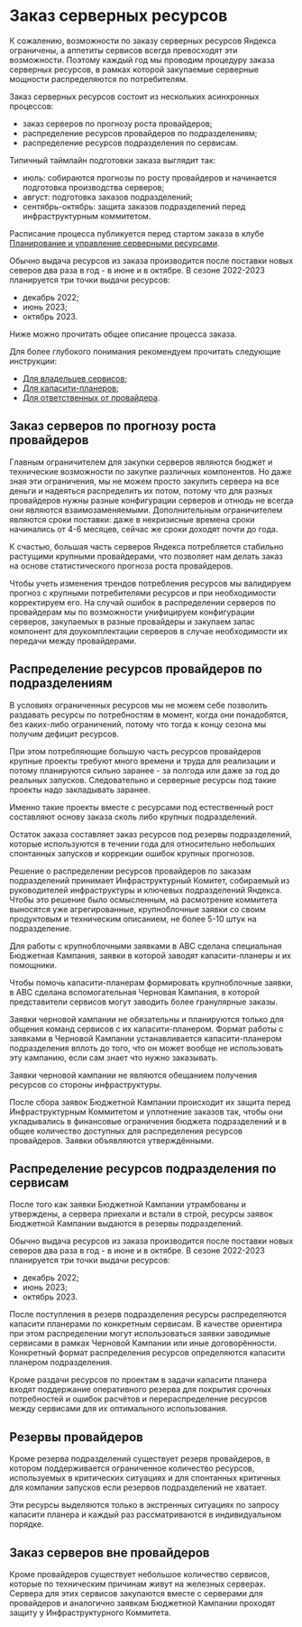 # Заказ серверных ресурсов

К сожалению, возможности по заказу серверных ресурсов Яндекса ограничены, а аппетиты сервисов всегда превосходят эти возможности. Поэтому каждый год мы проводим процедуру заказа серверных ресурсов, в рамках которой закупаемые серверные мощности распределяются по потребителям.

Заказ серверных ресурсов состоит из нескольких асинхронных процессов:
- заказ серверов по прогнозу роста провайдеров;
- распределение ресурсов провайдеров по подразделениям;
- распределение ресурсов подразделения по сервисам.

Типичный таймлайн подготовки заказа выглядит так:
- июль: собираются прогнозы по росту провайдеров и начинается подготовка производства серверов;
- август: подготовка заказов подразделений;
- сентябрь-октябрь: защита заказов подразделений перед инфраструктурным коммитетом.

Расписание процесса публикуется перед стартом заказа в клубе [Планирование и управление серверными ресурсами](https://clubs.at.yandex-team.ru/capacity-planning/241).

Обычно выдача ресурсов из заказа производится после поставки новых северов два раза в год - в июне и в октябре. В сезоне 2022-2023 планируется три точки выдачи ресурсов:
- декабрь 2022;
- июнь 2023;
- октябрь 2023.

Ниже можно прочитать общее описание процесса заказа.

Для более глубокого понимания рекомендуем прочитать следующие инструкции:
- [Для владельцев сервисов](/d/manuals/resource_order);
- [Для капасити-планеров](/d/responsible_for_capacity_planning/resource_order);
- [Для ответственных от провайдера](/d/provider/resource_order).

## Заказ серверов по прогнозу роста провайдеров

Главным ограничителем для закупки серверов являются бюджет и технические возможности по закупке различных компонентов. Но даже зная эти ограничения, мы не можем просто закупить сервера на все деньги и надеяться распределить их потом, потому что для разных провайдеров нужны разные конфигурации серверов и отнюдь не всегда они являются взаимозаменяемыми. Дополнительным ограничителем являются сроки поставки: даже в некризисные времена сроки начинались от 4-6 месяцев, сейчас же сроки доходят почти до года.

К счастью, большая часть серверов Яндекса потребляется стабильно растущими крупными провайдерами, что позволяет нам делать заказ на основе статистического прогноза роста провайдеров.

Чтобы учеть изменения трендов потребления ресурсов мы валидируем прогноз с крупными потребителями ресурсов и при необходимости корректируем его. На случай ошибок в распределении серверов по провайдерам мы по возможности унифицируем конфигурации серверов, закупаемых в разные провайдеры и закупаем запас компонент для доукомплектации серверов в случае необходимости их передачи между провайдерами.

## Распределение ресурсов провайдеров по подразделениям

В условиях ограниченных ресурсов мы не можем себе позволить раздавать ресурсы по потребностям в момент, когда они понадобятся, без каких-либо ограничений, потому что тогда к концу сезона мы получим дефицит ресурсов.

При этом потребляющие большую часть ресурсов провайдеров крупные проекты требуют много времени и труда для реализации и потому планируются сильно заранее - за полгода или даже за год до реальных запусков. Следовательно и серверные ресурсы под такие проекты надо закладывать заранее.

Именно такие проекты вместе с ресурсами под естественный рост составляют основу заказа сколь либо крупных подразделений.

Остаток заказа составляет заказ ресурсов под резервы подразделений, которые используются в течении года для относительно небольших спонтанных запусков и коррекции ошибок крупных прогнозов.

Решение о распределении ресурсов провайдеров по заказам подразделений принимает Инфраструктурный Комитет, собираемый из руководителей инфраструктуры и ключевых подразделений Яндекса. Чтобы это решение было осмысленным, на расмотрение коммитета выносятся уже агрегированные, крупноблочные заявки со своим продуктовым и техническим описанием, не более 5-10 штук на подразделение.

Для работы с крупноблочными заявками в ABC сделана специальная Бюджетная Кампания, заявки в которой заводят капасити-планеры и их помощники.

Чтобы помочь капасити-планерам формировать крупноблочные заявки, в ABC сделана вспомогательная Черновая Кампания, в которой представители сервисов могут заводить более гранулярные заказы.

Заявки черновой кампании не обязательны и планируются только для общения команд сервисов с их капасити-планером. Формат работы с заявками в Черновой Кампании устанавливается капасити-планером подразделения вплоть до того, что он может вообще не использовать эту кампанию, если сам знает что нужно заказывать.

Заявки черновой кампании не являются обещанием получения ресурсов со стороны инфраструктуры.

После сбора заявок Бюджетной Кампании происходит их защита перед Инфраструктурным Коммитетом и уплотнение заказов так, чтобы они укладывались в финансовые ограничения бюджета подразделений и в общее количество доступных для распределения ресурсов провайдеров. Заявки объявляются утверждёнными.

## Распределение ресурсов подразделения по сервисам

После того как заявки Бюджетной Кампании утрамбованы и утверждены, а сервера приехали и встали в строй, ресурсы заявок Бюджетной Кампании выдаются в резервы подразделений.

Обычно выдача ресурсов из заказа производится после поставки новых северов два раза в год - в июне и в октябре. В сезоне 2022-2023 планируется три точки выдачи ресурсов:
- декабрь 2022;
- июнь 2023;
- октябрь 2023.

После поступления в резерв подразделения ресурсы распределяются капасити планерами по конкретным сервисам. В качестве ориентира при этом распределении могут использоваться заявки заводимые сервисами в рамках Черновой Кампании или иные договорённости. Конкретный формат распределения ресурсов определяются капасити планером подразделения.

Кроме раздачи ресурсов по проектам в задачи капасити планера входят поддержание оперативного резерва для покрытия срочных потребностей и ошибок расчётов и перераспределение ресурсов между сервисами для их оптимального использования.

## Резервы провайдеров

Кроме резерва подразделений существует резерв провайдеров, в котором поддерживается ограниченное количество ресурсов, используемых в критических ситуациях и для спонтанных критичных для компании запусков если резервов подразделений не хватает.

Эти ресурсы выделяются только в экстренных ситуациях по запросу капасити планера и каждый раз рассматриваются в индивидуальном порядке.

## Заказ серверов вне провайдеров

Кроме провайдеров существует небольшое количество сервисов, которые по техническим причинам живут на железных серверах. Сервера для этих сервисов закупаются вместе с серверами для провайдеров и аналогично заявкам Бюджетной Кампании проходят защиту у Инфраструктурного Коммитета.
